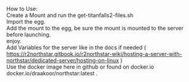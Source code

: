 How to Use:  
Create a Mount and run the get-titanfalls2-files.sh  
Import the egg.  
Add the mount to the egg, be sure the mount is mounted to the server before launching.  
enjoy.  
Add Variables for the server like in the docs if needed ( https://r2northstar.gitbook.io/r2northstar-wiki/hosting-a-server-with-northstar/dedicated-server/hosting-on-linux )  
Use the docker image here in github or found on docker.io docker.io/draakoor/northstar:latest
.
